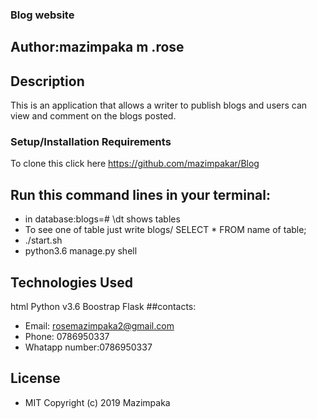 ### Blog website
## Author:mazimpaka m .rose
## Description
This is an application that allows a writer to publish blogs and users can view and comment on the blogs posted.
### Setup/Installation Requirements
To clone this click here https://github.com/mazimpakar/Blog
## Run this command lines in your terminal:
* in database:blogs=# \dt shows tables
* To see one of table just write blogs/ SELECT * FROM name of table;
* ./start.sh
* python3.6 manage.py shell
## Technologies Used
html
Python v3.6
Boostrap
Flask
##contacts:

* Email: rosemazimpaka2@gmail.com
* Phone: 0786950337
* Whatapp number:0786950337

## License
* MIT Copyright (c) 2019 Mazimpaka




